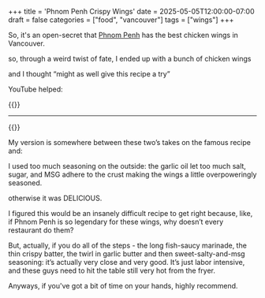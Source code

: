 +++
title = 'Phnom Penh Crispy Wings'
date = 2025-05-05T12:00:00-07:00
draft = false
categories = ["food", "vancouver"]
tags = ["wings"]
+++


So, it's an open-secret that [Phnom Penh](https://phnompenhrestaurant.ca/)
has the best chicken wings in Vancouver.

so, through a weird twist of fate, I ended up with a bunch of chicken wings

and I thought “might as well give this recipe a try”

YouTube helped:

{{<youtube QMJAmM7leMg>}}

-----

{{<youtube T4d1Zavaudo>}}

My version is somewhere between these two’s takes on the famous recipe and:

I used too much seasoning on the outside: the garlic oil let too much salt, sugar, and MSG adhere to the crust making the wings a little overpoweringly seasoned.

otherwise it was DELICIOUS.

I figured this would be an insanely difficult recipe to get right because, like, if Phnom Penh is so legendary for these wings, why doesn’t every restaurant do them?

But, actually, if you do all of the steps - the long fish-saucy marinade, the thin crispy batter, the twirl in garlic butter and then sweet-salty-and-msg seasoning: it’s actually very close and very good. It’s just labor intensive, and these guys need to hit the table still very hot from the fryer.

Anyways, if you've got a bit of time on your hands, highly recommend.